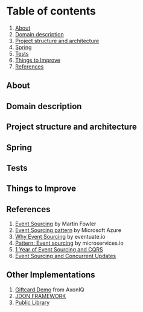 # Table of contents
1. [About](#about)
2. [Domain description](#domain-description)
3. [Project structure and architecture](#project-structure-and-architecture)    
4. [Spring](#spring)  
5. [Tests](#tests)  
6. [Things to Improve](#things-to-improve)
7. [References](#references)

## About

## Domain description

## Project structure and architecture

## Spring

## Tests

## Things to Improve

## References

1. [Event Sourcing](https://martinfowler.com/eaaDev/EventSourcing.html) by Martin Fowler
2. [Event Sourcing pattern](https://docs.microsoft.com/en-us/azure/architecture/patterns/event-sourcing) by Microsoft Azure
3. [Why Event Sourcing](https://eventuate.io/whyeventsourcing.html) by eventuate.io
4. [Pattern: Event sourcing](https://microservices.io/patterns/data/event-sourcing.html) by microservices.io
5. [1 Year of Event Sourcing and CQRS](https://itnext.io/1-year-of-event-sourcing-and-cqrs-fb9033ccd1c6)
6. [Event Sourcing and Concurrent Updates](https://medium.com/@teivah/event-sourcing-and-concurrent-updates-32354ec26a4c)

## Other Implementations

1. [Giftcard Demo](https://github.com/AxonIQ/giftcard-demo) from AxonIQ
2. [JDON FRAMEWORK](https://github.com/banq/jdonframework)
3. [Public Library](https://github.com/ddd-by-examples/library)
